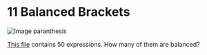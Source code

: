 # 11 Balanced Brackets

![Image paranthesis](http://folk.uio.no/torenord/parenthesis.jpg)


[This file](https://gist.githubusercontent.com/cmrosenberg/e3496e0419dee541630a/raw/7911d756527602f18afb44f370d9010d9fbfa824/gistfile1.txt)
contains 50 expressions. How many of them are balanced?
